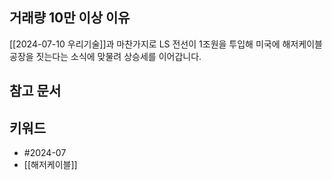 ## 거래량 10만 이상 이유
[[2024-07-10 우리기술]]과 마찬가지로 LS 전선이 1조원을 투입해 미국에 해저케이블 공장을 짓는다는 소식에 맞물려 상승세를 이어갑니다.
## 참고 문서

## 키워드
- #2024-07 
- [[해저케이블]]
